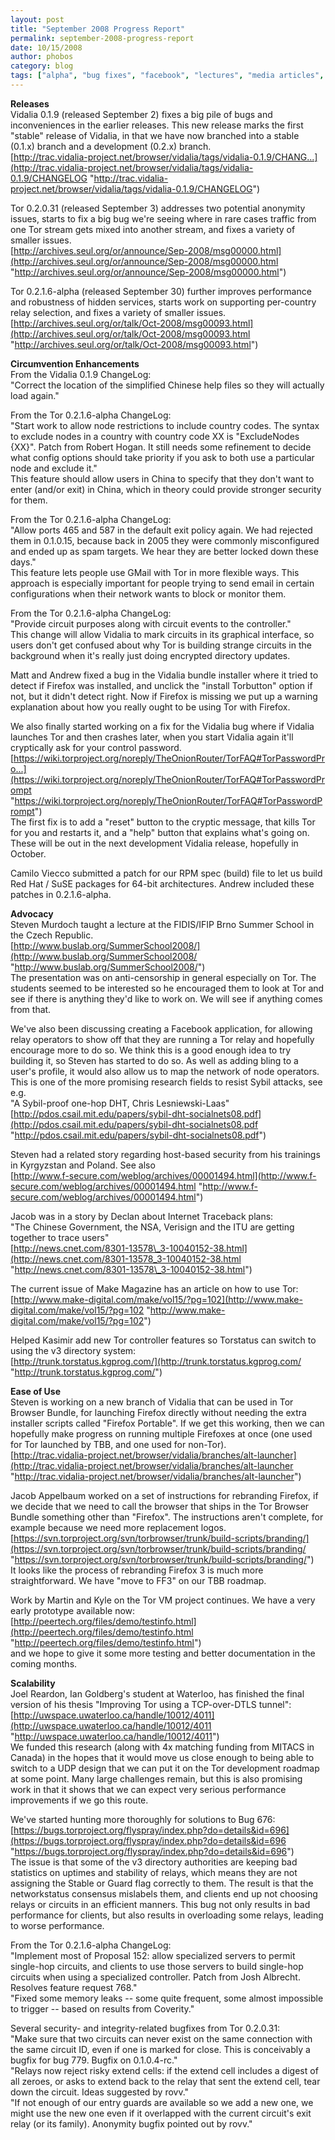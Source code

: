```yaml
---
layout: post
title: "September 2008 Progress Report"
permalink: september-2008-progress-report
date: 10/15/2008
author: phobos
category: blog
tags: ["alpha", "bug fixes", "facebook", "lectures", "media articles", "progress report", "rpm", "stable", "tor browser bundle", "vidalia"]
---
```


 **Releases**  
Vidalia 0.1.9 (released September 2) fixes a big pile of bugs and inconveniences in the earlier releases. This new release marks the first "stable" release of Vidalia, in that we have now branched into a stable (0.1.x) branch and a development (0.2.x) branch.  
 [http://trac.vidalia-project.net/browser/vidalia/tags/vidalia-0.1.9/CHANG...](http://trac.vidalia-project.net/browser/vidalia/tags/vidalia-0.1.9/CHANGELOG "http://trac.vidalia-project.net/browser/vidalia/tags/vidalia-0.1.9/CHANGELOG")

Tor 0.2.0.31 (released September 3) addresses two potential anonymity issues, starts to fix a big bug we're seeing where in rare cases traffic from one Tor stream gets mixed into another stream, and fixes a variety of smaller issues.  
 [http://archives.seul.org/or/announce/Sep-2008/msg00000.html](http://archives.seul.org/or/announce/Sep-2008/msg00000.html "http://archives.seul.org/or/announce/Sep-2008/msg00000.html")

Tor 0.2.1.6-alpha (released September 30) further improves performance and robustness of hidden services, starts work on supporting per-country relay selection, and fixes a variety of smaller issues.  
 [http://archives.seul.org/or/talk/Oct-2008/msg00093.html](http://archives.seul.org/or/talk/Oct-2008/msg00093.html "http://archives.seul.org/or/talk/Oct-2008/msg00093.html")

**Circumvention Enhancements**  
From the Vidalia 0.1.9 ChangeLog:  
"Correct the location of the simplified Chinese help files so they will actually load again."

From the Tor 0.2.1.6-alpha ChangeLog:  
"Start work to allow node restrictions to include country codes. The syntax to exclude nodes in a country with country code XX is "ExcludeNodes {XX}". Patch from Robert Hogan. It still needs some refinement to decide what config options should take priority if you ask to both use a particular node and exclude it."  
This feature should allow users in China to specify that they don't want to enter (and/or exit) in China, which in theory could provide stronger security for them.

From the Tor 0.2.1.6-alpha ChangeLog:  
"Allow ports 465 and 587 in the default exit policy again. We had rejected them in 0.1.0.15, because back in 2005 they were commonly misconfigured and ended up as spam targets. We hear they are better locked down these days."  
This feature lets people use GMail with Tor in more flexible ways. This approach is especially important for people trying to send email in certain configurations when their network wants to block or monitor them.

From the Tor 0.2.1.6-alpha ChangeLog:  
"Provide circuit purposes along with circuit events to the controller."  
This change will allow Vidalia to mark circuits in its graphical interface, so users don't get confused about why Tor is building strange circuits in the background when it's really just doing encrypted directory updates.

Matt and Andrew fixed a bug in the Vidalia bundle installer where it tried to detect if Firefox was installed, and unclick the "install Torbutton" option if not, but it didn't detect right. Now if Firefox is missing we put up a warning explanation about how you really ought to be using Tor with Firefox.

We also finally started working on a fix for the Vidalia bug where if Vidalia launches Tor and then crashes later, when you start Vidalia again it'll cryptically ask for your control password.  
 [https://wiki.torproject.org/noreply/TheOnionRouter/TorFAQ#TorPasswordPro...](https://wiki.torproject.org/noreply/TheOnionRouter/TorFAQ#TorPasswordPrompt "https://wiki.torproject.org/noreply/TheOnionRouter/TorFAQ#TorPasswordPrompt")  
The first fix is to add a "reset" button to the cryptic message, that kills Tor for you and restarts it, and a "help" button that explains what's going on. These will be out in the next development Vidalia release, hopefully in October.

Camilo Viecco submitted a patch for our RPM spec (build) file to let us build Red Hat / SuSE packages for 64-bit architectures. Andrew included these patches in 0.2.1.6-alpha.

**Advocacy**  
Steven Murdoch taught a lecture at the FIDIS/IFIP Brno Summer School in the Czech Republic.  
 [http://www.buslab.org/SummerSchool2008/](http://www.buslab.org/SummerSchool2008/ "http://www.buslab.org/SummerSchool2008/")  
The presentation was on anti-censorship in general especially on Tor. The students seemed to be interested so he encouraged them to look at Tor and see if there is anything they'd like to work on. We will see if anything comes from that.

We've also been discussing creating a Facebook application, for allowing relay operators to show off that they are running a Tor relay and hopefully encourage more to do so. We think this is a good enough idea to try building it, so Steven has started to do so. As well as adding bling to a user's profile, it would also allow us to map the network of node operators. This is one of the more promising research fields to resist Sybil attacks, see e.g.  
"A Sybil-proof one-hop DHT, Chris Lesniewski-Laas"  
 [http://pdos.csail.mit.edu/papers/sybil-dht-socialnets08.pdf](http://pdos.csail.mit.edu/papers/sybil-dht-socialnets08.pdf "http://pdos.csail.mit.edu/papers/sybil-dht-socialnets08.pdf")

Steven had a related story regarding host-based security from his trainings in Kyrgyzstan and Poland. See also  
 [http://www.f-secure.com/weblog/archives/00001494.html](http://www.f-secure.com/weblog/archives/00001494.html "http://www.f-secure.com/weblog/archives/00001494.html")

Jacob was in a story by Declan about Internet Traceback plans:  
"The Chinese Government, the NSA, Verisign and the ITU are getting together to trace users"  
 [http://news.cnet.com/8301-13578\_3-10040152-38.html](http://news.cnet.com/8301-13578_3-10040152-38.html "http://news.cnet.com/8301-13578\_3-10040152-38.html")

The current issue of Make Magazine has an article on how to use Tor:  
 [http://www.make-digital.com/make/vol15/?pg=102](http://www.make-digital.com/make/vol15/?pg=102 "http://www.make-digital.com/make/vol15/?pg=102")

Helped Kasimir add new Tor controller features so Torstatus can switch to using the v3 directory system:  
 [http://trunk.torstatus.kgprog.com/](http://trunk.torstatus.kgprog.com/ "http://trunk.torstatus.kgprog.com/")

**Ease of Use**  
Steven is working on a new branch of Vidalia that can be used in Tor Browser Bundle, for launching Firefox directly without needing the extra installer scripts called "Firefox Portable". If we get this working, then we can hopefully make progress on running multiple Firefoxes at once (one used for Tor launched by TBB, and one used for non-Tor).  
 [http://trac.vidalia-project.net/browser/vidalia/branches/alt-launcher](http://trac.vidalia-project.net/browser/vidalia/branches/alt-launcher "http://trac.vidalia-project.net/browser/vidalia/branches/alt-launcher")

Jacob Appelbaum worked on a set of instructions for rebranding Firefox, if we decide that we need to call the browser that ships in the Tor Browser Bundle something other than "Firefox". The instructions aren't complete, for example because we need more replacement logos.  
 [https://svn.torproject.org/svn/torbrowser/trunk/build-scripts/branding/](https://svn.torproject.org/svn/torbrowser/trunk/build-scripts/branding/ "https://svn.torproject.org/svn/torbrowser/trunk/build-scripts/branding/")  
It looks like the process of rebranding Firefox 3 is much more straightforward. We have "move to FF3" on our TBB roadmap.

Work by Martin and Kyle on the Tor VM project continues. We have a very early prototype available now:  
 [http://peertech.org/files/demo/testinfo.html](http://peertech.org/files/demo/testinfo.html "http://peertech.org/files/demo/testinfo.html")  
and we hope to give it some more testing and better documentation in the coming months.

**Scalability**  
Joel Reardon, Ian Goldberg's student at Waterloo, has finished the final version of his thesis "Improving Tor using a TCP-over-DTLS tunnel":  
 [http://uwspace.uwaterloo.ca/handle/10012/4011](http://uwspace.uwaterloo.ca/handle/10012/4011 "http://uwspace.uwaterloo.ca/handle/10012/4011")  
We funded this research (along with 4x matching funding from MITACS in Canada) in the hopes that it would move us close enough to being able to switch to a UDP design that we can put it on the Tor development roadmap at some point. Many large challenges remain, but this is also promising work in that it shows that we can expect very serious performance improvements if we go this route.

We've started hunting more thoroughly for solutions to Bug 676:  
 [https://bugs.torproject.org/flyspray/index.php?do=details&id=696](https://bugs.torproject.org/flyspray/index.php?do=details&id=696 "https://bugs.torproject.org/flyspray/index.php?do=details&id=696")  
The issue is that some of the v3 directory authorities are keeping bad statistics on uptimes and stability of relays, which means they are not assigning the Stable or Guard flag correctly to them. The result is that the networkstatus consensus mislabels them, and clients end up not choosing relays or circuits in an efficient manners. This bug not only results in bad performance for clients, but also results in overloading some relays, leading to worse performance.

From the Tor 0.2.1.6-alpha ChangeLog:  
"Implement most of Proposal 152: allow specialized servers to permit single-hop circuits, and clients to use those servers to build single-hop circuits when using a specialized controller. Patch from Josh Albrecht. Resolves feature request 768."  
"Fixed some memory leaks -- some quite frequent, some almost impossible to trigger -- based on results from Coverity."

Several security- and integrity-related bugfixes from Tor 0.2.0.31:  
"Make sure that two circuits can never exist on the same connection with the same circuit ID, even if one is marked for close. This is conceivably a bugfix for bug 779. Bugfix on 0.1.0.4-rc."  
"Relays now reject risky extend cells: if the extend cell includes a digest of all zeroes, or asks to extend back to the relay that sent the extend cell, tear down the circuit. Ideas suggested by rovv."  
"If not enough of our entry guards are available so we add a new one, we might use the new one even if it overlapped with the current circuit's exit relay (or its family). Anonymity bugfix pointed out by rovv."

